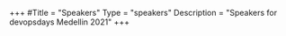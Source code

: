 +++
#Title = "Speakers"
Type = "speakers"
Description = "Speakers for devopsdays Medellin 2021"
+++
